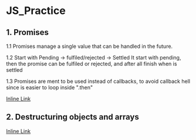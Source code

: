 # JS_Practice

## 1. Promises

1.1 Promises manage a single value that can be handled in the future.

1.2 Start with Pending -> fulfiled/rejected -> Settled
It start with pending, then the promise can be fulfiled or rejected, and after all finish when is settled

1.3 Promises are ment to be used instead of callbacks, to avoid callback hell since is easier to loop inside ".then"

[Inline Link](https://www.notion.so/Promises-JS-138df02e2052807580e7f5a393feac89?pvs=4)

## 2. Destructuring objects and arrays

[Inline Link](https://www.notion.so/Destructuring-objects-and-arrays-1c7df02e205280338a65c50f66e23005?pvs=4)
